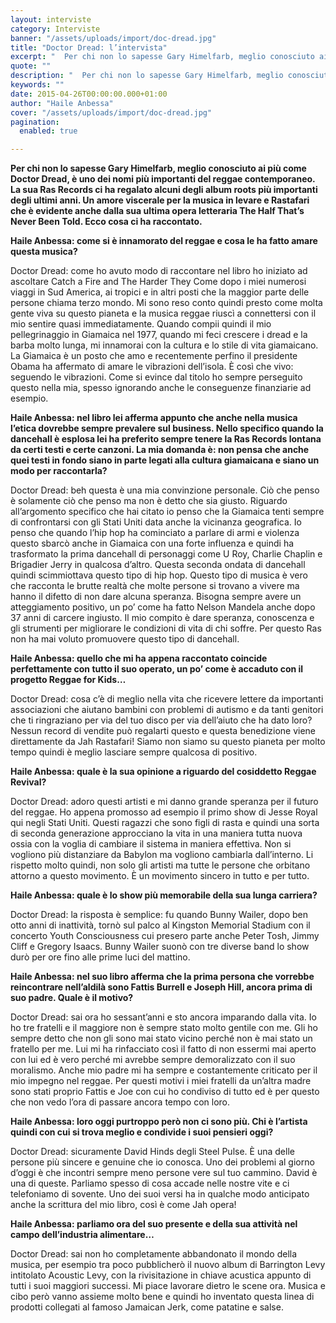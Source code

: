```yaml
---
layout: interviste
category: Interviste
banner: "/assets/uploads/import/doc-dread.jpg"
title: "Doctor Dread: l’intervista"
excerpt: "  Per chi non lo sapesse Gary Himelfarb, meglio conosciuto ai più come Doctor Dread, è uno dei nomi più importanti del reggae contemporaneo. La sua Ras Records ci ha regalato alcuni degli album roots più importanti degli ultimi anni. Un amore viscerale per la musica in levare e Rastafari che è evidente anche dalla…"
quote: ""
description: "  Per chi non lo sapesse Gary Himelfarb, meglio conosciuto ai più come Doctor Dread, è uno dei nomi più importanti del reggae contemporaneo. La sua Ras Records ci ha regalato alcuni degli album roots più importanti degli ultimi anni. Un amore viscerale per la musica in levare e Rastafari che è evidente anche dalla…"
keywords: ""
date: 2015-04-26T00:00:00.000+01:00
author: "Haile Anbessa"
cover: "/assets/uploads/import/doc-dread.jpg"
pagination:
  enabled: true

---
```


[](https://hotmc.com/wp-content/uploads/2015/04/doc-dread.jpg)

**Per chi non lo sapesse Gary Himelfarb, meglio conosciuto ai più come Doctor Dread, è uno dei nomi più importanti del reggae contemporaneo. La sua Ras Records ci ha regalato alcuni degli album roots più importanti degli ultimi anni. Un amore viscerale per la musica in levare e Rastafari che è evidente anche dalla sua ultima opera letteraria The Half That’s Never Been Told. Ecco cosa ci ha raccontato.**

 **Haile Anbessa: come si è innamorato del reggae e cosa le ha fatto amare questa musica?**

Doctor Dread: come ho avuto modo di raccontare nel libro ho iniziato ad ascoltare Catch a Fire and The Harder They Come dopo i miei numerosi viaggi in Sud America, ai tropici e in altri posti che la maggior parte delle persone chiama terzo mondo. Mi sono reso conto quindi presto come molta gente viva su questo pianeta e la musica reggae riuscì a connettersi con il mio sentire quasi immediatamente. Quando compii quindi il mio pellegrinaggio in Giamaica nel 1977, quando mi feci crescere i dread e la barba molto lunga, mi innamorai con la cultura e lo stile di vita giamaicano. La Giamaica è un posto che amo e recentemente perfino il presidente Obama ha affermato di amare le vibrazioni dell’isola. È così che vivo: seguendo le vibrazioni. Come si evince dal titolo ho sempre perseguito questo nella mia, spesso ignorando anche le conseguenze finanziarie ad esempio.

**Haile Anbessa: nel libro lei afferma appunto che anche nella musica l’etica dovrebbe sempre prevalere sul business. Nello specifico quando la dancehall è esplosa lei ha preferito sempre tenere la Ras Records lontana da certi testi e certe canzoni. La mia domanda è: non pensa che anche quei testi in fondo siano in parte legati alla cultura giamaicana e siano un modo per raccontarla?**

Doctor Dread: beh questa è una mia convinzione personale. Ciò che penso è solamente ciò che penso ma non è detto che sia giusto. Riguardo all’argomento specifico che hai citato io penso che la Giamaica tenti sempre di confrontarsi con gli Stati Uniti data anche la vicinanza geografica. Io penso che quando l’hip hop ha cominciato a parlare di armi e violenza questo sbarcò anche in Giamaica con una forte influenza e quindi ha trasformato la prima dancehall di personaggi come U Roy, Charlie Chaplin e Brigadier Jerry in qualcosa d’altro. Questa seconda ondata di dancehall quindi scimmiottava questo tipo di hip hop. Questo tipo di musica è vero che racconta le brutte realtà che molte persone si trovano a vivere ma hanno il difetto di non dare alcuna speranza. Bisogna sempre avere un atteggiamento positivo, un po’ come ha fatto Nelson Mandela anche dopo 37 anni di carcere ingiusto. Il mio compito è dare speranza, conoscenza e gli strumenti per migliorare le condizioni di vita di chi soffre. Per questo Ras non ha mai voluto promuovere questo tipo di dancehall.

**Haile Anbessa: quello che mi ha appena raccontato coincide perfettamente con tutto il suo operato, un po’ come è accaduto con il progetto Reggae for Kids…**

Doctor Dread: cosa c’è di meglio nella vita che ricevere lettere da importanti associazioni che aiutano bambini con problemi di autismo e da tanti genitori che ti ringraziano per via del tuo disco per via dell’aiuto che ha dato loro? Nessun record di vendite può regalarti questo e questa benedizione viene direttamente da Jah Rastafari! Siamo non siamo su questo pianeta per molto tempo quindi è meglio lasciare sempre qualcosa di positivo.

**Haile Anbessa: quale è la sua opinione a riguardo del cosiddetto Reggae Revival?**

Doctor Dread: adoro questi artisti e mi danno grande speranza per il futuro del reggae. Ho appena promosso ad esempio il primo show di Jesse Royal qui negli Stati Uniti. Questi ragazzi che sono figli di rasta e quindi una sorta di seconda generazione approcciano la vita in una maniera tutta nuova ossia con la voglia di cambiare il sistema in maniera effettiva. Non si vogliono più distanziare da Babylon ma vogliono cambiarla dall’interno. Li rispetto molto quindi, non solo gli artisti ma tutte le persone che orbitano attorno a questo movimento. È un movimento sincero in tutto e per tutto.

**Haile Anbessa: quale è lo show più memorabile della sua lunga carriera?**

Doctor Dread: la risposta è semplice: fu quando Bunny Wailer, dopo ben otto anni di inattività, tornò sul palco al Kingston Memorial Stadium con il concerto Youth Consciousness cui presero parte anche Peter Tosh, Jimmy Cliff e Gregory Isaacs. Bunny Wailer suonò con tre diverse band lo show durò per ore fino alle prime luci del mattino.

**Haile Anbessa: nel suo libro afferma che la prima persona che vorrebbe reincontrare nell’aldilà sono Fattis Burrell e Joseph Hill, ancora prima di suo padre. Quale è il motivo?**

Doctor Dread: sai ora ho sessant’anni e sto ancora imparando dalla vita. Io ho tre fratelli e il maggiore non è sempre stato molto gentile con me. Gli ho sempre detto che non gli sono mai stato vicino perché non è mai stato un fratello per me. Lui mi ha rinfacciato così il fatto di non essermi mai aperto con lui ed è vero perché mi avrebbe sempre demoralizzato con il suo moralismo. Anche mio padre mi ha sempre e costantemente criticato per il mio impegno nel reggae. Per questi motivi i miei fratelli da un’altra madre sono stati proprio Fattis e Joe con cui ho condiviso di tutto ed è per questo che non vedo l’ora di passare ancora tempo con loro.

**Haile Anbessa: loro oggi purtroppo però non ci sono più. Chi è l’artista quindi con cui si trova meglio e condivide i suoi pensieri oggi?**

Doctor Dread: sicuramente David Hinds degli Steel Pulse. È una delle persone più sincere e genuine che io conosca. Uno dei problemi al giorno d’oggi è che incontri sempre meno persone vere sul tuo cammino. David è una di queste. Parliamo spesso di cosa accade nelle nostre vite e ci telefoniamo di sovente. Uno dei suoi versi ha in qualche modo anticipato anche la scrittura del mio libro, così è come Jah opera!

**Haile Anbessa: parliamo ora del suo presente e della sua attività nel campo dell’industria alimentare…**

Doctor Dread: sai non ho completamente abbandonato il mondo della musica, per esempio tra poco pubblicherò il nuovo album di Barrington Levy intitolato Acoustic Levy, con la rivisitazione in chiave acustica appunto di tutti i suoi maggiori successi. Mi piace lavorare dietro le scene ora. Musica e cibo però vanno assieme molto bene e quindi ho inventato questa linea di prodotti collegati al famoso Jamaican Jerk, come patatine e salse.